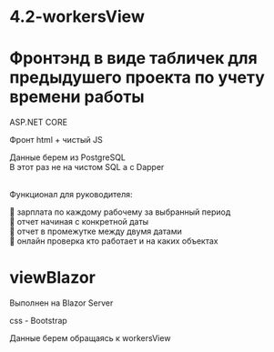 # 4.2-workersView

# Фронтэнд в виде табличек для предыдушего проекта по учету времени работы
ASP.NET CORE

Фронт html + чистый JS
<div> 
 Данные берем из PostgreSQL<br />
В этот раз не на чистом SQL а с Dapper<br />
<div>
  <br>
<p>Функционал для руководителя:</p>

 :small_blue_diamond: зарплата по каждому рабочему за выбранный период<br />
 :small_blue_diamond: отчет начиная с конкретной даты<br />
 :small_blue_diamond: отчет в промежутке между двумя датами<br />
 :small_blue_diamond: онлайн проверка кто работает и на каких объектах<br />
  </div>

  # viewBlazor
  Выполнен на Blazor  Server
  
  css - Bootstrap
  
  Данные берем обращаясь к workersView
